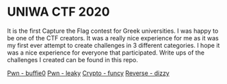 # UNIWA CTF 2020
It is the first Capture the Flag contest for Greek universities. I was happy to be one of the CTF creators. It was a really nice experience for me as it was my first ever attempt to create challenges in 3 different categories. I hope it was a nice experience for everyone that participated. Write ups of the challenges I created can be found in this repo.  

[Pwn - buffie0]()
[Pwn - leaky]()
[Crypto - funcy]()
[Reverse - dizzy]()
